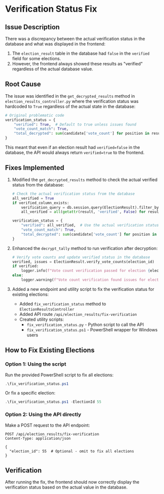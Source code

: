 # Verification Status Fix

## Issue Description

There was a discrepancy between the actual verification status in the database and what was displayed in the frontend:

1. The `election_result` table in the database had `false` in the `verified` field for some elections.
2. However, the frontend always showed these results as "verified" regardless of the actual database value.

## Root Cause

The issue was identified in the `get_decrypted_results` method in `election_results_controller.py` where the verification status was hardcoded to `True` regardless of the actual state in the database:

```python
# Original problematic code
verification_status = {
    "verified": True,  # Default to true unless issues found
    "vote_count_match": True,
    "total_decrypted": sum(candidate['vote_count'] for position in results for candidate in position['candidates'])
}
```

This meant that even if an election result had `verified=false` in the database, the API would always return `verified=true` to the frontend.

## Fixes Implemented

1. Modified the `get_decrypted_results` method to check the actual verified status from the database:
   ```python
   # Check the actual verification status from the database
   all_verified = True
   if verified_column_exists:
       verification_query = db.session.query(ElectionResult).filter_by(election_id=election_id).all()
       all_verified = all(getattr(result, 'verified', False) for result in verification_query)
   
   verification_status = {
       "verified": all_verified,  # Use the actual verification status from the database
       "vote_count_match": True,
       "total_decrypted": sum(candidate['vote_count'] for position in results for candidate in position['candidates'])
   }
   ```

2. Enhanced the `decrypt_tally` method to run verification after decryption:
   ```python
   # Verify vote counts and update verified status in the database
   verified, issues = ElectionResult.verify_vote_counts(election_id)
   if verified:
       logger.info(f"Vote count verification passed for election {election_id}")
   else:
       logger.warning(f"Vote count verification found issues for election {election_id}: {issues}")
   ```

3. Added a new endpoint and utility script to fix the verification status for existing elections:
   - Added `fix_verification_status` method to `ElectionResultsController`
   - Added API route `/api/election_results/fix-verification`
   - Created utility scripts:
     - `fix_verification_status.py` - Python script to call the API
     - `fix_verification_status.ps1` - PowerShell wrapper for Windows users

## How to Fix Existing Elections

### Option 1: Using the script

Run the provided PowerShell script to fix all elections:

```powershell
.\fix_verification_status.ps1
```

Or fix a specific election:

```powershell
.\fix_verification_status.ps1 -ElectionId 55
```

### Option 2: Using the API directly

Make a POST request to the API endpoint:

```
POST /api/election_results/fix-verification
Content-Type: application/json

{
  "election_id": 55  # Optional - omit to fix all elections
}
```

## Verification

After running the fix, the frontend should now correctly display the verification status based on the actual value in the database.
